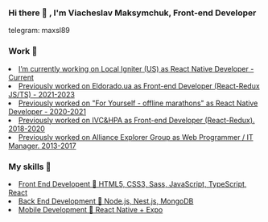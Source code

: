 ### Hi there 👋 , I'm Viacheslav Maksymchuk, Front-end Developer

<p>telegram: maxsl89</p>

<h3>Work 💼</h3>
<u>
   
   <li>I’m currently working on Local Igniter (US) as React Native Developer - Current</li>
<li>Previously worked on Eldorado.ua as Front-end Developer (React-Redux JS/TS) - 2021-2023</li>
<li>Previously worked on "For Yourself - offline marathons" as React Native Developer - 2020-2021</li>
<li>Previously worked on IVC&HPA as Front-end Developer (React-Redux). 2018-2020</li>
<li>Previously worked on Alliance Explorer Group as Web Programmer / IT Manager. 2013-2017 </li>
</u>

<h3>My skills 🔎</h3>
<u>
<li>Front End Developent   🎨   HTML5, CSS3, Sass, JavaScript, TypeScript, React</li>
<li>Back End Development   💾   Node.js, Nest.js, MongoDB</li>
<li>Mobile Development   📱     React Native + Expo</li>
</u>






